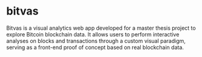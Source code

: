 # bitvas
Bitvas is a visual analytics web app developed for a master thesis project to explore Bitcoin blockchain data. It allows users to perform interactive analyses on blocks and transactions through a custom visual paradigm, serving as a front-end proof of concept based on real blockchain data.
